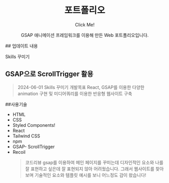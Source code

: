 <h1 align="center">포트폴리오</h1>
<div align="center">
  <a href""></a>
Click Me!
</div>

<p align="center">GSAP 애니메이션 프레임워크를 이용해 만든 Web 포트폴리오입니다.</p>
## 업데이트 내용

Skills 꾸미기

## GSAP으로 ScrollTrigger 활용

> 2024-06-01
> Skills 꾸미기
> 개발목표
> React, GSAP를 이용한 다양한 animation 구현 및 미디어쿼리를 이용한 반응형 웹사이트 구축

##사용기술

- HTML
- CSS
- Styled Components!
- React
- Tailwind CSS
- npm
- GSAP- ScrollTrigger
- Recoil
  > 코드리뷰
  > gsap를 이용하여 메인 페이지를 꾸미는데 디자인적인 요소와 나를 잘 표현하고 싶은데
  > 잘 표현되지 않아 어려웠습니다. 그래서 웹사이트를 찾아보며 기술적인 요소와
  > 템플릿 예시를 보니 어느정도 감이 왔습니다!

